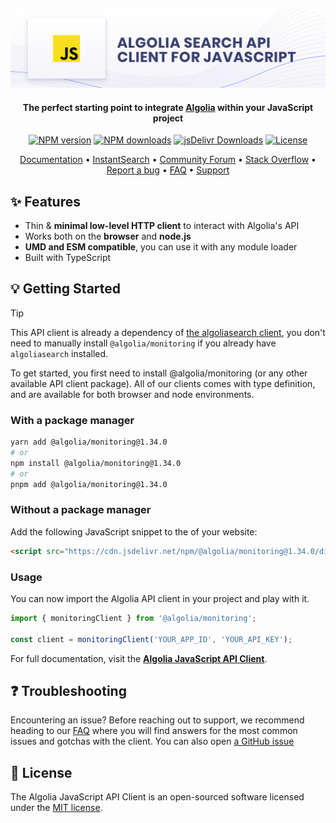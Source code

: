 <p align="center">
  <a href="https://www.algolia.com">
    <img alt="Algolia for JavaScript" src="https://raw.githubusercontent.com/algolia/algoliasearch-client-common/master/banners/javascript.png" >
  </a>

  <h4 align="center">The perfect starting point to integrate <a href="https://algolia.com" target="_blank">Algolia</a> within your JavaScript project</h4>

  <p align="center">
    <a href="https://npmjs.org/package/@algolia/monitoring"><img src="https://img.shields.io/npm/v/@algolia/monitoring.svg?style=flat-square" alt="NPM version"></img></a>
    <a href="http://npm-stat.com/charts.html?package=@algolia/monitoring"><img src="https://img.shields.io/npm/dm/@algolia/monitoring.svg?style=flat-square" alt="NPM downloads"></a>
    <a href="https://www.jsdelivr.com/package/npm/@algolia/monitoring"><img src="https://data.jsdelivr.com/v1/package/npm/@algolia/monitoring/badge" alt="jsDelivr Downloads"></img></a>
    <a href="LICENSE"><img src="https://img.shields.io/badge/license-MIT-green.svg?style=flat-square" alt="License"></a>
  </p>
</p>

<p align="center">
  <a href="https://www.algolia.com/doc/libraries/javascript/" target="_blank">Documentation</a>  •
  <a href="https://www.algolia.com/doc/guides/building-search-ui/what-is-instantsearch/js/" target="_blank">InstantSearch</a>  •
  <a href="https://discourse.algolia.com" target="_blank">Community Forum</a>  •
  <a href="http://stackoverflow.com/questions/tagged/algolia" target="_blank">Stack Overflow</a>  •
  <a href="https://github.com/algolia/algoliasearch-client-javascript/issues" target="_blank">Report a bug</a>  •
  <a href="https://www.algolia.com/doc/libraries/javascript/v5/" target="_blank">FAQ</a>  •
  <a href="https://alg.li/support" target="_blank">Support</a>
</p>

## ✨ Features

- Thin & **minimal low-level HTTP client** to interact with Algolia's API
- Works both on the **browser** and **node.js**
- **UMD and ESM compatible**, you can use it with any module loader
- Built with TypeScript

## 💡 Getting Started

> [!TIP]
> This API client is already a dependency of [the algoliasearch client](https://www.npmjs.com/package/algoliasearch), you don't need to manually install `@algolia/monitoring` if you already have `algoliasearch` installed.

To get started, you first need to install @algolia/monitoring (or any other available API client package).
All of our clients comes with type definition, and are available for both browser and node environments.

### With a package manager

```bash
yarn add @algolia/monitoring@1.34.0
# or
npm install @algolia/monitoring@1.34.0
# or
pnpm add @algolia/monitoring@1.34.0
```

### Without a package manager

Add the following JavaScript snippet to the <head> of your website:

```html
<script src="https://cdn.jsdelivr.net/npm/@algolia/monitoring@1.34.0/dist/builds/browser.umd.js"></script>
```

### Usage

You can now import the Algolia API client in your project and play with it.

```js
import { monitoringClient } from '@algolia/monitoring';

const client = monitoringClient('YOUR_APP_ID', 'YOUR_API_KEY');
```

For full documentation, visit the **[Algolia JavaScript API Client](https://www.algolia.com/doc/libraries/javascript/v5/methods/monitoring/)**.

## ❓ Troubleshooting

Encountering an issue? Before reaching out to support, we recommend heading to our [FAQ](https://www.algolia.com/doc/libraries/javascript/v5/) where you will find answers for the most common issues and gotchas with the client. You can also open [a GitHub issue](https://github.com/algolia/api-clients-automation/issues/new?assignees=&labels=&projects=&template=Bug_report.md)

## 📄 License

The Algolia JavaScript API Client is an open-sourced software licensed under the [MIT license](LICENSE).

